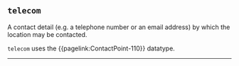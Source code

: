 ## `telecom`

A contact detail (e.g. a telephone number or an email address) by which the location may be contacted. 

`telecom` uses the {{pagelink:ContactPoint-110}} datatype.

---